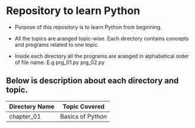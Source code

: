 #  Repository to learn Python
   * Purpose of this repository is to learn Python from beginning.

   * All the topics are aranged topic-wise. Each directory contains concepts and programs related to one topic.

   * Inside each directory all the programs are aranged in alphabetical order of file name. E.g prg_01.py prg_02.py 


## Below is description about each directory and topic.

   | Directory Name  | Topic Covered    |
   | --------------- | ---------------- |
   | chapter_01      | Basics of Python |



